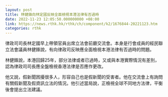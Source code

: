 ```yaml
---
layout: post
title: 林健鋒向林定國反映全面檢視本港法律有否過時
date: 2022-11-23 12:05:50.000000000 +08:00
link: https://news.rthk.hk/rthk/ch/component/k2/1676844-20221123.htm
categories: rthk
---
```


律政司司長林定國早上帶領官員出席立法會前廳交流會。本身是行會成員的經民聯立法會議員林健鋒說，有向律政司反映應全面檢視本港法律有否過時的問題。

林健鋒說，本港回歸25年，部分法律或者已過時，又或與本港實際情況有差別，認為律政司司長應全盤檢視香港法律是否應作更改。

他又說，假新聞困擾很多人，形容自己也是假新聞的受害者。他在交流會上有詢問有關假新聞及假資訊立法的情況。他引述當局說，正檢視全球不同地方法律，平衡後會提出立法建議。
